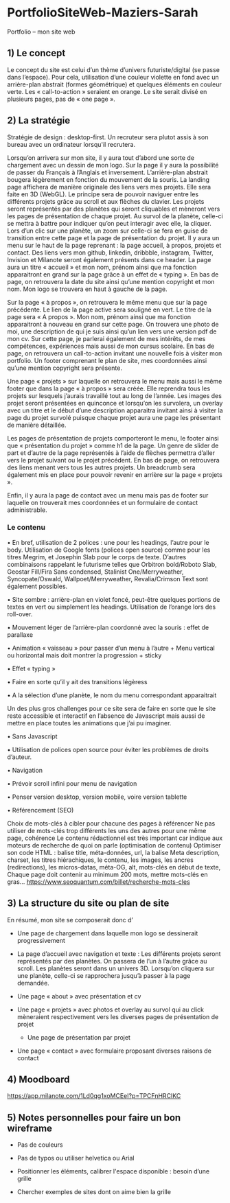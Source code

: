 # PortfolioSiteWeb-Maziers-Sarah

Portfolio – mon site web


## 1) Le concept

Le concept du site est celui d’un thème d’univers futuriste/digital (se passe dans l’espace). Pour cela, utilisation d’une couleur violette en fond avec un arrière-plan abstrait (formes géométrique) et quelques éléments en couleur verte. Les « call-to-action » seraient en orange. Le site serait divisé en plusieurs pages, pas de « one page ».


## 2) La stratégie

Stratégie de design : desktop-first. Un recruteur sera plutot assis à son bureau avec un ordinateur lorsqu'il recrutera. 

Lorsqu’on arrivera sur mon site, il y aura tout d’abord une sorte de chargement avec un dessin de mon logo. Sur la page il y aura la possibilité de passer du Français à l’Anglais et inversement. L’arrière-plan abstrait bougera légèrement en fonction du mouvement de la souris.
La landing page affichera de manière originale des liens vers mes projets. Elle sera faite en 3D (WebGL). Le principe sera de pouvoir naviguer entre les différents projets grâce au scroll et aux flèches du clavier. Les projets seront représentés par des planètes qui seront cliquables et mèneront vers les pages de présentation de chaque projet. Au survol de la planète, celle-ci se mettra à battre pour indiquer qu’on peut interagir avec elle, la cliquer. Lors d’un clic sur une planète, un zoom sur celle-ci se fera en guise de transition entre cette page et la page de présentation du projet.
Il y aura un menu sur le haut de la page reprenant : la page accueil, à propos, projets et contact. Des liens vers mon github, linkedin, dribbble, instagram, Twitter, Invision et Milanote seront également présents dans ce header.
La page aura un titre « accueil » et mon nom, prénom ainsi que ma fonction apparaitront en grand sur la page grâce à un effet de « typing ».
En bas de page, on retrouvera la date du site ainsi qu’une mention copyright et mon nom.
Mon logo se trouvera en haut à gauche de la page.

Sur la page « à propos », on retrouvera le même menu que sur la page précédente. Le lien de la page active sera souligné en vert. Le titre de la page sera « A propos ». Mon nom, prénom ainsi que ma fonction apparaitront à nouveau en grand sur cette page. On trouvera une photo de moi, une description de qui je suis ainsi qu’un lien vers une version pdf de mon cv. Sur cette page, je parlerai également de mes intérêts, de mes compétences, expériences mais aussi de mon cursus scolaire. En bas de page, on retrouvera un call-to-action invitant une nouvelle fois à visiter mon portfolio. Un footer comprenant le plan de site, mes coordonnées ainsi qu’une mention copyright sera présente.

Une page « projets » sur laquelle on retrouvera le menu mais aussi le même footer que dans la page « à propos » sera créée. Elle reprendra tous les projets sur lesquels j’aurais travaillé tout au long de l’année. Les images des projet seront présentées en quinconce et lorsqu’on les survolera, un overlay avec un titre et le début d’une description apparaitra invitant ainsi à visiter la page du projet survolé puisque chaque projet aura une page les présentant de manière détaillée.

Les pages de présentation de projets comporteront le menu, le footer ainsi que « présentation du projet » comme h1 de la page. Un genre de slider de part et d’autre de la page représentés à l’aide de flèches permettra d’aller vers le projet suivant ou le projet précédent. En bas de page, on retrouvera des liens menant vers tous les autres projets. Un breadcrumb sera également mis en place pour pouvoir revenir en arrière sur la page « projets ».

Enfin, il y aura la page de contact avec un menu mais pas de footer sur laquelle on trouverait mes coordonnées et un formulaire de contact administrable.


### Le contenu

• En bref, utilisation de 2 polices : une pour les headings, l’autre pour le body. Utilisation de Google fonts (polices open source) comme pour les titres Megrim, et Josephin Slab pour le corps de texte.
D’autres combinaisons rappelant le futurisme telles que Orbitron bold/Roboto Slab, Geostar Fill/Fira Sans condensed, Stalinist One/Merryweather, Syncopate/Oswald, Wallpoet/Merryweather, Revalia/Crimson Text sont également possibles.

• Site sombre : arrière-plan en violet foncé, peut-être quelques portions de textes en vert ou simplement les headings. Utilisation de l’orange lors des roll-over.

• Mouvement léger de l’arrière-plan coordonné avec la souris : effet de parallaxe

• Animation « vaisseau » pour passer d’un menu à l’autre + Menu vertical ou horizontal mais doit montrer la progression + sticky

• Effet « typing »

• Faire en sorte qu’il y ait des transitions légèress

• A la sélection d’une planète, le nom du menu correspondant apparaitrait

Un des plus gros challenges pour ce site sera de faire en sorte que le site reste accessible et interactif en l’absence de Javascript mais aussi de mettre en place toutes les animations que j’ai pu imaginer.

• Sans Javascript

• Utilisation de polices open source pour éviter les problèmes de droits d’auteur.

• Navigation

• Prévoir scroll infini pour menu de navigation

• Penser version desktop, version mobile, voire version tablette
		
• Référencement (SEO)
		
Choix de mots-clés à cibler pour chacune des pages à référencer
Ne pas utiliser de mots-clés trop différents les uns des autres pour une même page, cohérence
Le contenu rédactionnel est très important car indique aux moteurs de recherche de quoi on parle (optimisation de contenu)
Optimiser son code HTML : balise title, méta-données, url, la balise Meta description, charset, les titres hiérachiques, le contenu, les images, les ancres (redirections), les micros-datas, méta-OG, alt, mots-clés en début de texte, Chaque page doit contenir au minimum 200 mots, mettre mots-clés en gras...
https://www.seoquantum.com/billet/recherche-mots-cles

## 3) La structure du site ou plan de site

En résumé, mon site se composerait donc d’
	
- Une page de chargement dans laquelle mon logo se dessinerait progressivement

- La page d’accueil avec navigation et texte : Les différents projets seront représentés par des planètes. On passera de l’un à l’autre grâce au scroll. Les planètes seront dans un univers 3D. Lorsqu’on cliquera sur une planète, celle-ci se rapprochera jusqu’à passer à la page demandée.

- Une page « about » avec présentation et cv

- Une page « projets » avec photos et overlay au survol qui au click mèneraient respectivement vers les diverses pages de présentation de projet
	- Une page de présentation par projet
	
- Une page « contact » avec formulaire proposant diverses raisons de contact


## 4) Moodboard

https://app.milanote.com/1Ld0qg1xoMCEeI?p=TPCFnHRCIKC


## 5) Notes personnelles pour faire un bon wireframe

- Pas de couleurs

- Pas de typos ou utiliser helvetica ou Arial

- Positionner les éléments, calibrer l'espace disponible : besoin d’une grille

- Chercher exemples de sites dont on aime bien la grille


